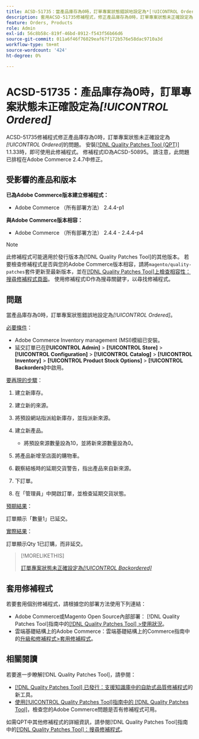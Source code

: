 ```yaml
---
title: ACSD-51735：當產品庫存為0時，訂單專案狀態錯誤地設定為*[!UICONTROL Ordered]*
description: 套用ACSD-51735修補程式，修正產品庫存為0時，訂單專案狀態未正確設定為*[!UICONTROL Ordered]*的Adobe Commerce問題。
feature: Orders, Products
role: Admin
exl-id: 56c8b58c-819f-46bd-8912-f543f56b66d6
source-git-commit: 011a6f46f76029eaf67f172b576e58dac9710a3d
workflow-type: tm+mt
source-wordcount: '424'
ht-degree: 0%

---
```


# ACSD-51735：產品庫存為0時，訂單專案狀態未正確設定為&#x200B;*[!UICONTROL Ordered]*

ACSD-51735修補程式修正產品庫存為0時，訂單專案狀態未正確設定為&#x200B;*[!UICONTROL Ordered]*&#x200B;的問題。 安裝[[!DNL Quality Patches Tool (QPT)]](https://experienceleague.adobe.com/zh-hant/docs/commerce-operations/tools/quality-patches-tool/quality-patches-tool-to-self-serve-quality-patches) 1.1.33時，即可使用此修補程式。 修補程式ID為ACSD-50895。 請注意，此問題已排程在Adobe Commerce 2.4.7中修正。

## 受影響的產品和版本

**已為Adobe Commerce版本建立修補程式：**

* Adobe Commerce （所有部署方法） 2.4.4-p1

**與Adobe Commerce版本相容：**

* Adobe Commerce （所有部署方法） 2.4.4 - 2.4.4-p4

>[!NOTE]
>
>此修補程式可能適用於發行版本為[!DNL Quality Patches Tool]的其他版本。 若要檢查修補程式是否與您的Adobe Commerce版本相容，請將`magento/quality-patches`套件更新至最新版本，並在[[!DNL Quality Patches Tool]上檢查相容性：搜尋修補程式頁面](https://experienceleague.adobe.com/tools/commerce-quality-patches/index.html?lang=zh-Hant)。 使用修補程式ID作為搜尋關鍵字，以尋找修補程式。

## 問題

當產品庫存為0時，訂單專案狀態錯誤地設定為&#x200B;*[!UICONTROL Ordered]*。

<u>必要條件</u>：

* Adobe Commerce Inventory management (MSI)模組已安裝。
* 延交訂單已在&#x200B;**[!UICONTROL Admin]** > **[!UICONTROL Store]** > **[!UICONTROL Configuration]** > **[!UICONTROL Catalog]** > **[!UICONTROL Inventory]** > **[!UICONTROL Product Stock Options]** > **[!UICONTROL Backorders]**&#x200B;中啟用。

<u>要再現的步驟</u>：

1. 建立新庫存。
1. 建立新的來源。
1. 將預設網站指派給新庫存，並指派新來源。
1. 建立新產品。

   * 將預設來源數量設為10，並將新來源數量設為0。

1. 將產品新增至店面的購物車。
1. 觀察結帳時的延期交貨警告，指出產品來自新來源。
1. 下訂單。
1. 在「管理員」中開啟訂單，並檢查延期交貨狀態。

<u>預期結果</u>：

訂單顯示「數量1」已延交。

<u>實際結果</u>：

訂單顯示Qty 1已訂購，而非延交。

>[!MORELIKETHIS]
>
>[訂單專案狀態未正確設定為&#x200B;*[!UICONTROL Backordered]*](/help/tools/quality-patches-tool/patches-available-in-qpt/v1-1-33/acsd-51408-order-item-status-is-set-to-backordered.md)

## 套用修補程式

若要套用個別修補程式，請根據您的部署方法使用下列連結：

* Adobe Commerce或Magento Open Source內部部署： [!DNL Quality Patches Tool]指南中的[[!DNL Quality Patches Tool] >使用狀況](/help/tools/quality-patches-tool/usage.md)。
* 雲端基礎結構上的Adobe Commerce：雲端基礎結構上的Commerce指南中的[升級和修補程式>套用修補程式](https://experienceleague.adobe.com/docs/commerce-cloud-service/user-guide/develop/upgrade/apply-patches.html?lang=zh-Hant)。

## 相關閱讀

若要進一步瞭解[!DNL Quality Patches Tool]，請參閱：

* [[!DNL Quality Patches Tool] 已發行：支援知識庫中的自助式品質修補程式](https://experienceleague.adobe.com/zh-hant/docs/commerce-operations/tools/quality-patches-tool/quality-patches-tool-to-self-serve-quality-patches)的新工具。
* [使用[!UICONTROL Quality Patches Tool]指南中的 [!DNL Quality Patches Tool]](/help/tools/quality-patches-tool/patches-available-in-qpt/check-patch-for-magento-issue-with-magento-quality-patches.md)，檢查您的Adobe Commerce問題是否有修補程式可用。


如需QPT中其他修補程式的詳細資訊，請參閱[!DNL Quality Patches Tool]指南中的[[!DNL Quality Patches Tool]：搜尋修補程式](https://experienceleague.adobe.com/tools/commerce-quality-patches/index.html?lang=zh-Hant)。

